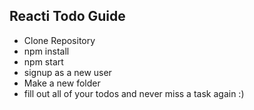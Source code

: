 ## Reacti Todo Guide

* Clone Repository
* npm install
* npm start
* signup as a new user
* Make a new folder
* fill out all of your todos and never miss a task again :)